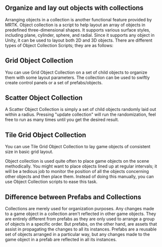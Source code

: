 ## Organize and lay out objects with collections

Arranging objects in a collection is another functional feature provided by MRTK. Object collection is a script to help layout an array of objects in predefined three-dimensional shapes. It supports various surface styles, including plane, cylinder, sphere, and radial. Since it supports any object in Unity, it can be used to layout both 2D and 3D objects. There are different types of Object Collection Scripts; they are as follows:

## Grid Object Collection

You can use Grid Object Collection on a set of child objects to organize them with some layout parameters. The collection can be used to swiftly create control panels or a set of prefabs/objects.

## Scatter Object Collection

A Scatter Object Collection is simply a set of child objects randomly laid out within a radius. Pressing "update collection" will run the randomization, feel free to run as many times until you get the desired result.

## Tile Grid Object Collection

You can use Tile Grid Object Collection to lay game objects of consistent size in basic grid layout.

Object collection is used quite often to place game objects on the scene methodically. You might want to place objects lined up at regular intervals; it will be a tedious job to monitor the position of all the objects concerning other objects and then place them. Instead of doing this manually, you can use Object Collection scripts to ease this task.

## Difference between Prefabs and Collections

Collections are merely used for organization purposes. Any changes made to a game object in a collection aren't reflected in other game objects. They are entirely different from prefabs as they are only used to arrange a group of objects in a specific order. But prefabs, on the other hand, are assets that assist in propagating the changes to all its instances. Prefabs are a reusable set of objects arranged in a particular way, but any changes made to the game object in a prefab are reflected in all its instances.
